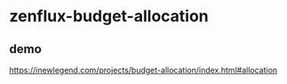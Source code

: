 # zenflux-budget-allocation

## demo
https://inewlegend.com/projects/budget-allocation/index.html#allocation